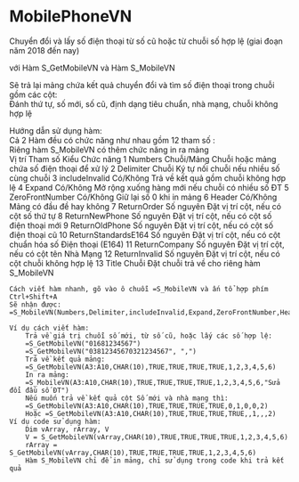 # MobilePhoneVN
Chuyển đổi và lấy số điện thoại từ số cũ hoặc từ chuỗi số hợp lệ (giai đoạn năm 2018 đến nay)
		
với Hàm S_GetMobileVN và Hàm S_MobileVN				
				
Sẽ trả lại mảng chứa kết quả chuyển đổi và tìm số điện thoại trong chuỗi gồm các cột: 				
Đánh thứ tự, số mới, số cũ, định dạng tiêu chuẩn, nhà mạng, chuỗi không hợp lệ				
				
Hướng dẫn sử dụng hàm:				
	Cả 2 Hàm đều có chức năng như nhau gồm 12 tham số :			
	Riêng hàm S_MobileVN có thêm chức năng in ra mảng			
	Vị trí	Tham số	Kiểu	Chức năng
	1	Numbers 	Chuỗi/Mảng	Chuỗi hoặc mảng chứa số điện thoại để xử lý
	2	Delimiter 	Chuỗi	Ký tự nối chuỗi nếu nhiều số cùng chuỗi
	3	includeInvalid 	Có/Không	Trả về kết quả gồm chuỗi không hợp lệ
	4	Expand 	Có/Không	Mở rộng xuống hàng mới nếu chuỗi có nhiều số ĐT
	5	ZeroFrontNumber 	Có/Không	Giữ lại số 0 khi in mảng
	6	Header 	Có/Không	Mảng có đầu đề hay không
	7	ReturnOrder 	Số nguyên	Đặt vị trí cột, nếu có cột số thứ tự
	8	ReturnNewPhone 	Số nguyên	Đặt vị trí cột, nếu có cột số điện thoại mới
	9	ReturnOldPhone 	Số nguyên	Đặt vị trí cột, nếu có cột số điện thoại cũ
	10	ReturnStandardsE164 	Số nguyên	Đặt vị trí cột, nếu có cột chuẩn hóa số Điện thoại (E164) 
	11	ReturnCompany 	Số nguyên	Đặt vị trí cột, nếu có cột tên Nhà Mạng
	12	ReturnInvalid 	Số nguyên	Đặt vị trí cột, nếu có cột chuỗi không hợp lệ
	13	Title 	Chuỗi	Đặt chuỗi trả về cho riêng hàm S_MobileVN
				
	Cách viết hàm nhanh, gõ vào ô chuỗi =S_MobileVN và ấn tổ hợp phím Ctrl+Shift+A			
	Sẽ nhận được: =S_MobileVN(Numbers,Delimiter,includeInvalid,Expand,ZeroFrontNumber,Header,ReturnOrder,ReturnNewPhone,ReturnOldPhone,ReturnStandardsE164,ReturnCompany,ReturnInvalid,Title)			
				
	Ví dụ cách viết hàm:			
		Trả về giá trị chuỗi số mới, từ số cũ, hoặc lấy các số hợp lệ:		
		=S_GetMobileVN("01681234567")		
		=S_GetMobileVN("03812345670321234567", ",")		
		Trả về kết quả mảng:		
		=S_GetMobileVN(A3:A10,CHAR(10),TRUE,TRUE,TRUE,TRUE,1,2,3,4,5,6)		
		In ra mảng:		
		=S_MobileVN(A3:A10,CHAR(10),TRUE,TRUE,TRUE,TRUE,1,2,3,4,5,6,"Sửa đổi đầu số ĐT")		
		Nếu muốn trả về kết quả cột Số mới và nhà mạng thì:		
		=S_GetMobileVN(A3:A10,CHAR(10),TRUE,TRUE,TRUE,TRUE,0,1,0,0,2)		
		Hoặc =S_GetMobileVN(A3:A10,CHAR(10),TRUE,TRUE,TRUE,TRUE,,1,,,2)		
	Ví dụ code sử dụng hàm:			
		Dim vArray, rArray, V		
		V = S_GetMobileVN(vArray,CHAR(10),TRUE,TRUE,TRUE,TRUE,1,2,3,4,5,6)		
		rArray = S_GetMobileVN(vArray,CHAR(10),TRUE,TRUE,TRUE,TRUE,1,2,3,4,5,6)		
		Hàm S_MobileVN chỉ để in mảng, chỉ sử dụng trong code khi trả kết quả		



